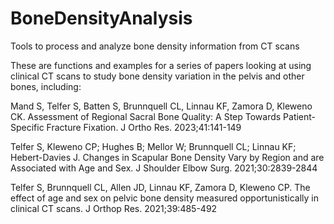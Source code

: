 # BoneDensityAnalysis
 Tools to process and analyze bone density information from CT scans

These are functions and examples for a series of papers looking at using clinical CT scans to study bone density variation in the pelvis and other bones, including:

Mand S, Telfer S, Batten S, Brunnquell CL, Linnau KF, Zamora D, Kleweno CK. Assessment of Regional Sacral Bone Quality: A Step Towards Patient-Specific Fracture Fixation. J Ortho Res. 2023;41:141-149

Telfer S, Kleweno CP; Hughes B; Mellor W; Brunnquell CL; Linnau KF; Hebert-Davies J. Changes in Scapular Bone Density Vary by Region and are Associated with Age and Sex. J Shoulder Elbow Surg. 2021;30:2839-2844

Telfer S, Brunnquell CL, Allen JD, Linnau KF, Zamora D, Kleweno CP. The effect of age and sex on pelvic bone density measured opportunistically in clinical CT scans. J Orthop Res. 2021;39:485-492